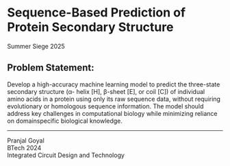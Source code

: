 # Sequence-Based Prediction of Protein Secondary Structure
Summer Siege 2025

## Problem Statement:
Develop a high-accuracy machine learning model
to predict the three-state secondary structure (α-
helix [H], β-sheet [E], or coil [C]) of individual
amino acids in a protein using only its raw
sequence data, without requiring evolutionary or
homologous sequence information. The model
should address key challenges in computational
biology while minimizing reliance on domainspecific
biological knowledge.  

---
  
Pranjal Goyal  
BTech 2024  
Integrated Circuit Design and Technology
